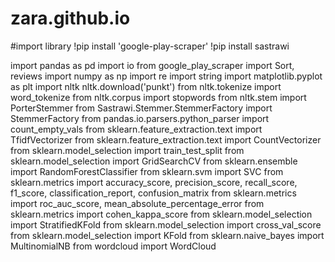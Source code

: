 # zara.github.io
#import library
!pip install 'google-play-scraper'
!pip install sastrawi

import pandas as pd
import io
from google_play_scraper import Sort, reviews
import numpy as np
import re
import string
import matplotlib.pyplot as plt
import nltk
nltk.download('punkt')
from nltk.tokenize import word_tokenize
from nltk.corpus import stopwords
from nltk.stem import PorterStemmer
from Sastrawi.Stemmer.StemmerFactory import StemmerFactory
from pandas.io.parsers.python_parser import count_empty_vals
from sklearn.feature_extraction.text import TfidfVectorizer
from sklearn.feature_extraction.text import CountVectorizer
from sklearn.model_selection import train_test_split
from sklearn.model_selection import GridSearchCV
from sklearn.ensemble import RandomForestClassifier
from sklearn.svm import SVC
from sklearn.metrics import accuracy_score, precision_score, recall_score, f1_score, classification_report, confusion_matrix
from sklearn.metrics import roc_auc_score, mean_absolute_percentage_error
from sklearn.metrics import cohen_kappa_score
from sklearn.model_selection import StratifiedKFold
from sklearn.model_selection import cross_val_score
from sklearn.model_selection import KFold
from sklearn.naive_bayes import MultinomialNB
from wordcloud import WordCloud
